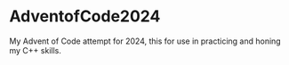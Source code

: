 # AdventofCode2024
My Advent of Code attempt for 2024, this for use in practicing and honing my C++ skills.

